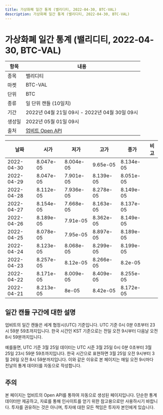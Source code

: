 ```yaml
---
title: 가상화폐 일간 통계 (밸리디티, 2022-04-30, BTC-VAL)
description: 가상화폐 일간 통계 (밸리디티, 2022-04-30, BTC-VAL)
---
```



가상화폐 일간 통계 (밸리디티, 2022-04-30, BTC-VAL)
===

|항목|내용|
|--|--|
|종목|밸리디티|
|마켓|BTC-VAL|
|단위|BTC|
|종류|일 단위 캔들 (10일치)|
|기간|2022년 04월 21일 09시 - 2022년 04월 30일 09시|
|생성일|2022년 05월 01일 09시|
|출처|[업비트 Open API](https://docs.upbit.com)|


|날짜|시가|저가|고가|종가|비고|
|--|--|--|--|--|--|
|2022-04-30|8.047e-05|8.004e-05|9.65e-05|8.134e-05|    |
|2022-04-29|8.047e-05|7.901e-05|8.139e-05|8.051e-05|    |
|2022-04-28|8.112e-05|7.936e-05|8.278e-05|8.149e-05|    |
|2022-04-27|8.154e-05|7.668e-05|8.163e-05|8.137e-05|    |
|2022-04-26|8.189e-05|7.91e-05|8.362e-05|8.149e-05|    |
|2022-04-25|8.078e-05|7.95e-05|8.897e-05|8.189e-05|    |
|2022-04-24|8.123e-05|8.068e-05|8.299e-05|8.199e-05|    |
|2022-04-23|8.257e-05|8.12e-05|8.266e-05|8.2e-05|    |
|2022-04-22|8.171e-05|8.009e-05|8.409e-05|8.255e-05|    |
|2022-04-21|8.213e-05|8e-05|8.42e-05|8.172e-05|    |


일간 캔들 구간에 대한 설명
---


업비트의 일간 캔들은 세계 협정시(UTC) 기준입니다. 
UTC 기준 0시 0분 0초부터 23시 59분 59초까지입니다. 
한국 시간인 KST 기준으로는 전일 오전 9시부터 다음날 오전 8시 59분까지입니다. 


예를들면, UTC 기준 3월 25일 데이터는 UTC 시준 3월 25일 0시 0분 0초부터 3월 25일 23시 59분 59초까지입니다. 
한국 시간으로 표현하면 3월 25일 오전 9시부터 3월 26일 오전 8시 59분까지입니다. 
이와 같은 이유로 본 페이지는 매일 오전 9시마다 전날의 통계 데이터를 자동으로 작성합니다. 


주의
---


본 페이지는 업비트의 Open API를 통하여 자동으로 생성된 페이지입니다. 
단순한 통계 데이터만 제공하고, 자료를 통해 인사이트를 얻기 위한 참고용으로만 사용하시기 바랍니다. 
투자를 권유하는 것은 아니며, 투자에 대한 모든 책임은 투자자 본인에게 있습니다. 
